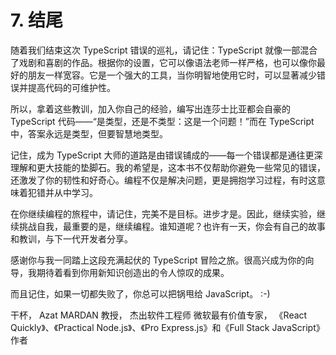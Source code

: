 # 7. 结尾

随着我们结束这次 TypeScript 错误的巡礼，请记住：TypeScript 就像一部混合了戏剧和喜剧的作品。根据你的设置，它可以像语法老师一样严格，也可以像你最好的朋友一样宽容。它是一个强大的工具，当你明智地使用它时，可以显著减少错误并提高代码的可维护性。

所以，拿着这些教训，加入你自己的经验，编写出连莎士比亚都会自豪的 TypeScript 代码——“是类型，还是不类型：这是一个问题！”而在 TypeScript 中，答案永远是类型，但要智慧地类型。

记住，成为 TypeScript 大师的道路是由错误铺成的——每一个错误都是通往更深理解和更大技能的垫脚石。我的希望是，这本书不仅帮助你避免一些常见的错误，还激发了你的韧性和好奇心。编程不仅是解决问题，更是拥抱学习过程，有时这意味着犯错并从中学习。

在你继续编程的旅程中，请记住，完美不是目标。进步才是。因此，继续实验，继续挑战自我，最重要的是，继续编程。谁知道呢？也许有一天，你会有自己的故事和教训，与下一代开发者分享。

感谢你与我一同踏上这段充满起伏的 TypeScript 冒险之旅。很高兴成为你的向导，我期待着看到你用新知识创造出的令人惊叹的成果。

而且记住，如果一切都失败了，你总可以把锅甩给 JavaScript。 :-)

干杯，
Azat MARDAN 教授，
杰出软件工程师
微软最有价值专家，
《React Quickly》、《Practical Node.js》、《Pro Express.js》和《Full Stack JavaScript》作者